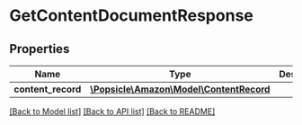 # GetContentDocumentResponse

## Properties
Name | Type | Description | Notes
------------ | ------------- | ------------- | -------------
**content_record** | [**\Popsicle\Amazon\Model\ContentRecord**](ContentRecord.md) |  | 

[[Back to Model list]](../../README.md#documentation-for-models) [[Back to API list]](../../README.md#documentation-for-api-endpoints) [[Back to README]](../../README.md)

